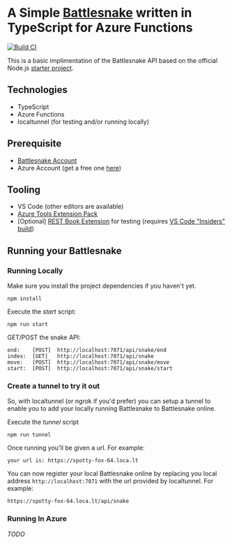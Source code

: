 # A Simple [Battlesnake](https://play.battlesnake.com/) written in TypeScript for Azure Functions

[![Build CI](https://github.com/OliverFlint/battlesnake-azure-function/actions/workflows/node.js.yml/badge.svg)](https://github.com/OliverFlint/battlesnake-azure-function/actions/workflows/node.js.yml)

This is a basic implimentation of the Battlesnake API based on the official Node.js [starter project](https://github.com/battlesnakeofficial/starter-snake-node).

## Technologies

- TypeScript
- Azure Functions
- localtunnel (for testing and/or running locally)

## Prerequisite

- [Battlesnake Account](https://play.battlesnake.com/)
- Azure Account (get a free one [here](https://azure.microsoft.com/account/free))

## Tooling

- VS Code (other editors are available)
- [Azure Tools Extension Pack](https://marketplace.visualstudio.com/items?itemName=ms-vscode.vscode-node-azure-pack)
- [Optional] [REST Book Extension](https://marketplace.visualstudio.com/items?itemName=tanhakabir.rest-book) for testing (requires [VS Code "Insiders" build](https://code.visualstudio.com/insiders/))

## Running your Battlesnake

### Running Locally

Make sure you install the project dependencies if you haven't yet.

```
npm install
```

Execute the _start_ script:

```
npm run start
```

GET/POST the snake API:

```
end:    [POST]  http://localhost:7071/api/snake/end
index:  [GET]   http://localhost:7071/api/snake
move:   [POST]  http://localhost:7071/api/snake/move
start:  [POST]  http://localhost:7071/api/snake/start
```

### Create a tunnel to try it out

So, with localtunnel (or ngrok if you'd prefer) you can setup a tunnel to enable you to add your locally running Battlesnake to Battlesnake online.

Execute the _tunnel_ script

```
npm run tunnel
```

Once running you'll be given a url. For example:

```
your url is: https://spotty-fox-64.loca.lt
```

You can now register your local Battlesnake online by replacing you local address `http://localhost:7071` with the url provided by localtunnel. For example:

```
https://spotty-fox-64.loca.lt/api/snake
```

### Running In Azure

_TODO_
